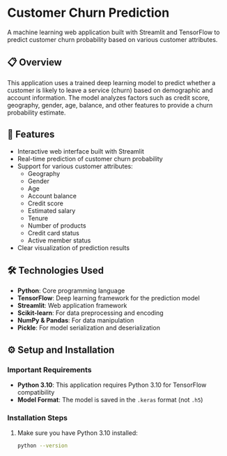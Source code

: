 # Customer Churn Prediction

A machine learning web application built with Streamlit and TensorFlow to predict customer churn probability based on various customer attributes.

## 📋 Overview
This application uses a trained deep learning model to predict whether a customer is likely to leave a service (churn) based on demographic and account information. The model analyzes factors such as credit score, geography, gender, age, balance, and other features to provide a churn probability estimate.

## 🚀 Features
- Interactive web interface built with Streamlit
- Real-time prediction of customer churn probability
- Support for various customer attributes:
  - Geography
  - Gender
  - Age
  - Account balance
  - Credit score
  - Estimated salary
  - Tenure
  - Number of products
  - Credit card status
  - Active member status
- Clear visualization of prediction results

## 🛠️ Technologies Used
- **Python**: Core programming language
- **TensorFlow**: Deep learning framework for the prediction model
- **Streamlit**: Web application framework
- **Scikit-learn**: For data preprocessing and encoding
- **NumPy & Pandas**: For data manipulation
- **Pickle**: For model serialization and deserialization

## ⚙️ Setup and Installation

### Important Requirements
- **Python 3.10**: This application requires Python 3.10 for TensorFlow compatibility
- **Model Format**: The model is saved in the `.keras` format (not `.h5`)

### Installation Steps
1. Make sure you have Python 3.10 installed:
   ```bash
   python --version

